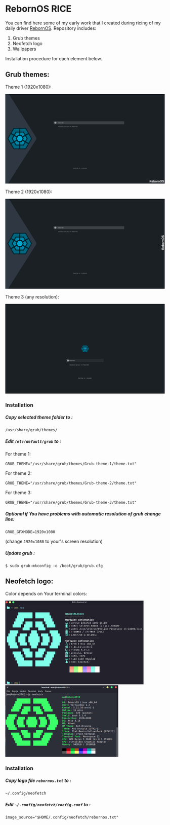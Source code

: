 # RebornOS RICE

You can find here some of my early work that I created during ricing of my daily driver [RebornOS](https://rebornos.org/). Repository includes:

1. Grub themes
2. Neofetch logo
3. Wallpapers

Installation procedure for each element below.

## Grub themes:


Theme 1 (1920x1080):

![](https://github.com/elkrien/RebornOS-rice/blob/main/theme1.png?raw=true)

Theme 2 (1920x1080):

![](https://github.com/elkrien/RebornOS-rice/blob/main/theme2.png?raw=true)

Theme 3 (any resolution):

![](https://github.com/elkrien/RebornOS-rice/blob/main/theme3.png?raw=true)

### Installation

##### Copy selected theme folder to :
```shell
/usr/share/grub/themes/
```
##### Edit `/etc/default/grub` to :

For theme 1:
```shell
GRUB_THEME="/usr/share/grub/themes/Grub-theme-1/theme.txt"
```

For theme 2:
```shell
GRUB_THEME="/usr/share/grub/themes/Grub-theme-2/theme.txt"
```

For theme 3:
```shell
GRUB_THEME="/usr/share/grub/themes/Grub-theme-3/theme.txt"
```
##### Optional if You have problems with automatic resolution of grub change line:

```shell
GRUB_GFXMODE=1920x1080
```

(change `1920x1080` to your's screen resolution)

##### Update grub :

```shell
$ sudo grub-mkconfig -o /boot/grub/grub.cfg
```



## Neofetch logo:

Color depends on Your terminal colors:

<img src="https://github.com/elkrien/RebornOS-rice/blob/main/neofetch1.png?raw=true" style="zoom:50%;" /><img src="https://github.com/elkrien/RebornOS-rice/blob/main/neofetch2.png?raw=true" style="zoom:50%;" />

### Installation

##### Copy logo file `rebornos.txt` to :

```shell
~/.config/neofetch
```

##### Edit `~/.config/neofetch/config.conf` to :

```shell
image_source="$HOME/.config/neofetch/rebornos.txt" 
```

##### 